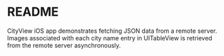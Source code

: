 # README #

CityView iOS app demonstrates fetching JSON data from a remote server. 
Images associated with each city name entry in UITableView is retrieved from the
remote server asynchronously.
